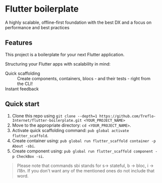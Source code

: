 # Flutter boilerplate

A highly scalable, offline-first foundation with the best DX and a focus on performance and best practices

## Features

This project is a boilerplate for your next Flutter application.

Structuring your Flutter apps with scalability in mind:

<dl>
  <dt>Quick scaffolding</dt>
  <dd>Create components, containers, blocs - and their tests - right from the CLI!</dd>
  <dt>Instant feedback</dt>
</dl>

## Quick start
1.  Clone this repo using `git clone --depth=1 https://github.com/Treflo-Internet/flutter-boilerplate.git <YOUR_PROJECT_NAME>`
2.  Move to the appropriate directory: `cd <YOUR_PROJECT_NAME>`.<br />
3.  Activate quick scaffolding command: `pub global activate flutter_scaffold`.<br/>
4.  Create container using: `pub global run flutter_scaffold container -p About -sbi`.<br/>
5.  Create component using: `pub global run flutter_scaffold component -p CheckBox -si`.


> Please note that commands sbi stands for s-> stateful, b -> bloc, i -> i18n. If you don't want any of the mentioned ones do not include that word.
